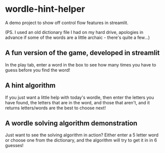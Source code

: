 # wordle-hint-helper
A demo project to show off control flow features in streamlit.

(PS. I used an old dictionary file I had on my hard drive, apologies in advance if some of the words are a little archaic - there's quite a few...)

## A fun version of the game, developed in streamlit

In the play tab, enter a word in the box to see how many times you have to guess before you find the word!

## A hint algorithm

If you just want a little help with today's wordle, then enter the letters you have found, the letters that are in the word, and those that aren't, and it returns letters/words are the best to choose next!

## A wordle solving algorithm demonstration

Just want to see the solving algorithm in action? Either enter a 5 letter word or choose one from the dictionary, and the algorithm will try to get it in in 6 guesses!